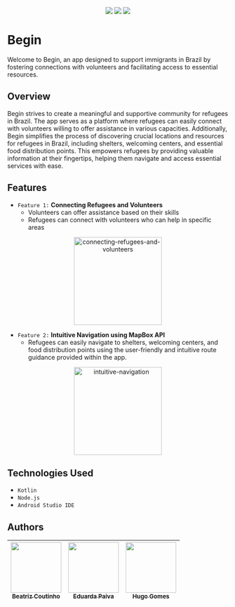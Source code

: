 <p align="center">
<img loading="lazy" src="http://img.shields.io/static/v1?label=Status&message=Finished&color=lightblue&style=for-the-badge"/>
<img loading="lazy" src="http://img.shields.io/static/v1?label=License&message=MIT&color=lightblue&style=for-the-badge"/>
<img loading="lazy" src="http://img.shields.io/static/v1?label=Release%20Date&message=November&color=lightblue&style=for-the-badge"/>
</p>

# Begin

Welcome to Begin, an app designed to support immigrants in Brazil by fostering connections with volunteers and facilitating access to essential resources.

## Overview

Begin strives to create a meaningful and supportive community for refugees in Brazil. The app serves as a platform where refugees can easily connect with volunteers willing to offer assistance in various capacities.
Additionally, Begin simplifies the process of discovering crucial locations and resources for refugees in Brazil, including shelters, welcoming centers, and essential food distribution points. This empowers refugees by providing valuable information at their fingertips, helping them navigate and access essential services with ease.

## Features

- `Feature 1:` **Connecting Refugees and Volunteers**
  - Volunteers can offer assistance based on their skills
  - Refugees can connect with volunteers who can help in specific areas
<p align="center">
  <img src="https://github.com/biaacoutinho/Begin/assets/113611897/a8dea42c-7c2a-46d7-8eb6-5c88a3c8c276" alt="connecting-refugees-and-volunteers" width="200">
</p>


- `Feature 2:` **Intuitive Navigation using MapBox API**
  - Refugees can easily navigate to shelters, welcoming centers, and food distribution points using the user-friendly and intuitive route guidance provided within the app.
 <p align="center">
  <img src="https://github.com/biaacoutinho/Begin/assets/113611897/e7eccbdd-3d1d-48ca-b830-c420314c9784" alt="intuitive-navigation" width="200">
</p>
 
    
## Technologies Used
- `Kotlin`
- `Node.js`
- `Android Studio IDE`

## Authors
| [<img loading="lazy" src="https://avatars.githubusercontent.com/u/113611897?v=4" width=115><br><sub>Beatriz Coutinho</sub>](https://github.com/biaacoutinho) | [<img loading="lazy" src="https://avatars.githubusercontent.com/u/114159027?v=4" width=115><br><sub>Eduarda Paiva</sub>](https://github.com/PaivaEduarda) | [<img loading="lazy" src="https://avatars.githubusercontent.com/u/113612498?v=4" width=115><br><sub>Hugo Gomes</sub>](https://github.com/Miojodetomat) 
| :---: | :---: | :---: | 
